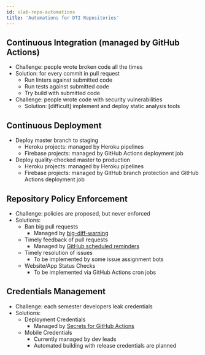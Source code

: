 ```yaml
---
id: slab-repo-automations
title: 'Automations for DTI Repositories'
---
```


## Continuous Integration (managed by GitHub Actions)

- Challenge: people wrote broken code all the times
- Solution: for every commit in pull request
    - Run linters against submitted code
    - Run tests against submitted code
    - Try build with submitted code
- Challenge: people wrote code with security vulnerabilities
    - Solution: [difficult] implement and deploy static analysis tools

## Continuous Deployment

- Deploy master branch to staging
    - Heroku projects: managed by Heroku pipelines
    - Firebase projects: managed by GitHub Actions deployment job
- Deploy quality-checked master to production
    - Heroku projects: managed by Heroku pipelines
    - Firebase projects: managed by GitHub branch protection and GitHub Actions deployment job

## Repository Policy Enforcement

- Challenge: policies are proposed, but never enforced
- Solutions:
    - Ban big pull requests
        - Managed by [big-diff-warning](https://github.com/cornell-dti/big-diff-warning)
    - Timely feedback of pull requests
        - Managed by [GitHub scheduled reminders](https://help.github.com/en/github/setting-up-and-managing-organizations-and-teams/managing-scheduled-reminders-for-pull-requests)
    - Timely resolution of issues
        - To be implemented by some issue assignment bots
    - Website/App Status Checks
        - To be implemented via GitHub Actions cron jobs

## Credentials Management

- Challenge: each semester developers leak credentials
- Solutions:
    - Deployment Credentials 
        - Managed by [Secrets for GitHub Actions](https://help.github.com/en/actions/automating-your-workflow-with-github-actions/creating-and-using-encrypted-secrets)
    - Mobile Credentials
        - Currently managed by dev leads
        - Automated building with release credentials are planned
